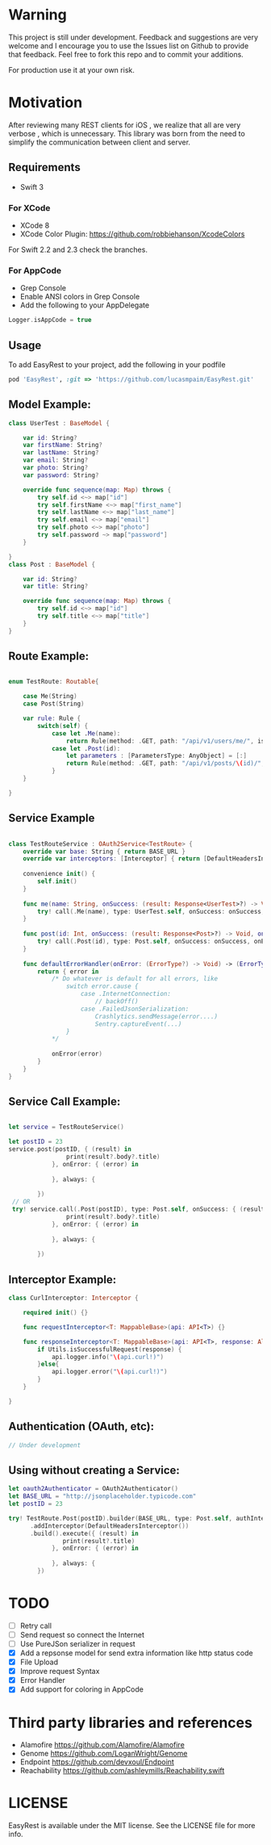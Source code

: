 # Warning
This project is still under development. Feedback and suggestions are very welcome and I encourage you to use the Issues list on Github to provide that feedback.
Feel free to fork this repo and to commit your additions.

For production use it at your own risk.

# Motivation
After reviewing many REST clients for iOS , we realize that all are very verbose , which is unnecessary.
This library was born from the need to simplify the communication between client and server.

## Requirements
 - Swift 3
 
### For XCode
 - XCode 8
 - XCode Color Plugin: https://github.com/robbiehanson/XcodeColors

For Swift 2.2 and 2.3 check the branches.

### For AppCode
 - Grep Console
 - Enable ANSI colors in Grep Console
 - Add the following to your AppDelegate
 
 ```swift
 Logger.isAppCode = true
 ```
 
## Usage
To add EasyRest to your project, add the following in your podfile

```Ruby
pod 'EasyRest', :git => 'https://github.com/lucasmpaim/EasyRest.git'
```

## Model Example:
```swift
class UserTest : BaseModel {

    var id: String?
    var firstName: String?
    var lastName: String?
    var email: String?
    var photo: String?
    var password: String?

    override func sequence(map: Map) throws {
        try self.id <~> map["id"]
        try self.firstName <~> map["first_name"]
        try self.lastName <~> map["last_name"]
        try self.email <~> map["email"]
        try self.photo <~> map["photo"]
        try self.password ~> map["password"]
    }

}
class Post : BaseModel {

    var id: String?
    var title: String?

    override func sequence(map: Map) throws {
        try self.id <~> map["id"]
        try self.title <~> map["title"]
    }
}
```

## Route Example:
```swift

enum TestRoute: Routable{

    case Me(String)
    case Post(String)

    var rule: Rule {
        switch(self) {
            case let .Me(name):
                return Rule(method: .GET, path: "/api/v1/users/me/", isAuthenticable: true, parameters: [.Query : ["name": name]])
            case let .Post(id):
                let parameters : [ParametersType: AnyObject] = [:]
                return Rule(method: .GET, path: "/api/v1/posts/\(id)/", isAuthenticable: true, parameters: parameters)
            }
    }

}

```

## Service Example
```swift

class TestRouteService : OAuth2Service<TestRoute> {
    override var base: String { return BASE_URL }
    override var interceptors: [Interceptor] { return [DefaultHeadersInterceptor()] }
    
    convenience init() {
        self.init()
    }
    
    func me(name: String, onSuccess: (result: Response<UserTest>?) -> Void, onError: (ErrorType?) -> Void, always: () -> Void) {
        try! call(.Me(name), type: UserTest.self, onSuccess: onSuccess, onError: defaultErrorHandler(onError), always: always)
    }
    
    func post(id: Int, onSuccess: (result: Response<Post>?) -> Void, onError: (ErrorType?) -> Void, always: () -> Void) {
        try! call(.Post(id), type: Post.self, onSuccess: onSuccess, onError: defaultErrorHandler(onError), always: always)
    }
    
    func defaultErrorHandler(onError: (ErrorType?) -> Void) -> (ErrorType?) -> Void {
        return { error in
            /* Do whatever is default for all errors, like
                switch error.cause {
                    case .InternetConnection:
                        // backOff()
                    case .FailedJsonSerialization:
                        Crashlytics.sendMessage(error....)
                        Sentry.captureEvent(...)
                }
            */
            
            onError(error)
        }
    }
}
```

## Service Call Example:
```swift

let service = TestRouteService()

let postID = 23
service.post(postID, { (result) in
                print(result?.body?.title)
            }, onError: { (error) in
                
            }, always: {
            
        })
 // OR
 try! service.call(.Post(postID), type: Post.self, onSuccess: { (result) in
                print(result?.body?.title)
            }, onError: { (error) in
                
            }, always: {
            
        })
```

## Interceptor Example:

```swift
class CurlInterceptor: Interceptor {

    required init() {}

    func requestInterceptor<T: MappableBase>(api: API<T>) {}

    func responseInterceptor<T: MappableBase>(api: API<T>, response: Alamofire.Response<AnyObject, NSError>) {
        if Utils.isSuccessfulRequest(response) {
            api.logger.info("\(api.curl!)")
        }else{
            api.logger.error("\(api.curl!)")
        }
    }

}
```
## Authentication (OAuth, etc):
```swift
// Under development
```

## Using without creating a Service:
```swift
let oauth2Authenticator = OAuth2Authenticator()
let BASE_URL = "http://jsonplaceholder.typicode.com"
let postID = 23

try! TestRoute.Post(postID).builder(BASE_URL, type: Post.self, authInterceptor: oauth2Authenticator)
      .addInterceptor(DefaultHeadersInterceptor())
      .build().execute({ (result) in
               print(result?.title)
            }, onError: { (error) in
                
            }, always: {
        })
```

# TODO
- [ ] Retry call
- [ ] Send request so connect the Internet
- [ ] Use PureJSon serializer in request
- [X] Add a repsonse model for send extra information like http status code
- [X] File Upload
- [X] Improve request Syntax
- [X] Error Handler
- [X] Add support for coloring in AppCode

# Third party libraries and references
- Alamofire    https://github.com/Alamofire/Alamofire
- Genome       https://github.com/LoganWright/Genome
- Endpoint     https://github.com/devxoul/Endpoint
- Reachability https://github.com/ashleymills/Reachability.swift

# LICENSE
EasyRest is available under the MIT license. See the LICENSE file for more info.

